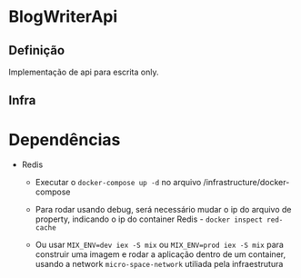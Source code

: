 # BlogWriterApi


## Definição

Implementação de api para escrita only.



## Infra

# Dependências

 - Redis
    
    * Executar o `docker-compose up -d` no arquivo /infrastructure/docker-compose

    * Para rodar usando debug, será necessário mudar o ip do arquivo de property, indicando o ip do container Redis - `docker inspect red-cache`

    * Ou usar `MIX_ENV=dev iex -S mix` ou `MIX_ENV=prod iex -S mix` para construir uma imagem e rodar a aplicação dentro de um container, usando a network `micro-space-network` utiliada pela infraestrutura 


